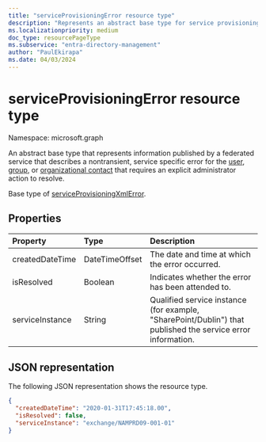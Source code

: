```yaml
---
title: "serviceProvisioningError resource type"
description: "Represents an abstract base type for service provisioning errors."
ms.localizationpriority: medium
doc_type: resourcePageType
ms.subservice: "entra-directory-management"
author: "PaulEkirapa"
ms.date: 04/03/2024
---
```


# serviceProvisioningError resource type

Namespace: microsoft.graph

An abstract base type that represents information published by a federated service that describes a nontransient, service specific error for the [user](user.md), [group](group.md), or [organizational contact](orgcontact.md) that requires an explicit administrator action to resolve.

Base type of [serviceProvisioningXmlError](../resources/serviceprovisioningxmlerror.md).

## Properties

| Property        | Type           | Description                                                                                          |
| :-------------- | :------------- | :--------------------------------------------------------------------------------------------------- |
| createdDateTime | DateTimeOffset | The date and time at which the error occurred.                                                       |
| isResolved      | Boolean        | Indicates whether the error has been attended to.                                                    |
| serviceInstance | String         | Qualified service instance (for example, "SharePoint/Dublin") that published the service error information. |

## JSON representation

The following JSON representation shows the resource type.

<!-- {
  "blockType": "resource",
  "optionalProperties": [
  ],
  "@odata.type": "microsoft.graph.serviceProvisioningError"
}-->

```json
{
  "createdDateTime": "2020-01-31T17:45:18.00",
  "isResolved": false,
  "serviceInstance": "exchange/NAMPRD09-001-01"
}
```
